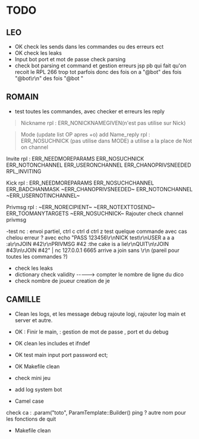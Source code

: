 # TODO

## LEO

- OK check les sends dans les commandes ou des erreurs ect
- OK check les leaks
- Input bot port et mot de passe check parsing
- check bot parsing et command et gestion erreurs
jsp pb qui fait qu'on recoit le RPL 266 trop tot parfois donc des fois on a "@bot" des fois "@bot\r\n" des fois "@bot "

## ROMAIN

- test toutes les commandes, avec checker et erreurs les reply

>Nickname
	rpl :	ERR_NONICKNAMEGIVEN(n'est pas utilise sur Nick)

>Mode (update list OP apres +o) add Name_reply
	rpl :	ERR_NOSUCHNICK (pas utilise dans MODE) a utilise a la place de Not on channel

Invite
	rpl :	ERR_NEEDMOREPARAMS		ERR_NOSUCHNICK
			ERR_NOTONCHANNEL		ERR_USERONCHANNEL
			ERR_CHANOPRIVSNEEDED
			RPL_INVITING

Kick
	rpl :	ERR_NEEDMOREPARAMS		ERR_NOSUCHCHANNEL
			ERR_BADCHANMASK			~ERR_CHANOPRIVSNEEDED~
			ERR_NOTONCHANNEL		~ERR_USERNOTINCHANNEL~

Privmsg
	rpl :	~ERR_NORECIPIENT~			~ERR_NOTEXTTOSEND~
			ERR_TOOMANYTARGETS
			~ERR_NOSUCHNICK~
			Rajouter check channel privmsg

-test nc : envoi partiel, ctrl c ctrl d ctrl z test quelque commande avec cas chelou
	erreur ? avec echo "PASS 123456\r\nNICK test\r\nUSER a a a :a\r\nJOIN #42\r\nPRIVMSG #42 :the cake is a lie\r\nQUIT\n\rJOIN #43\n\rJOIN #42" | nc 127.0.0.1 6665
	arrive a join sans \r\n (pareil pour toutes les commandes ?)
- check les leaks
- dictionary check validity -----> compter le nombre de ligne du dico
- check nombre de joueur creation de je

## CAMILLE


- Clean les logs, et les message debug rajoute logi, rajouter log main et server et autre.
- OK : Finir le main, : gestion de mot de passe , port et du debug
- OK clean les includes et ifndef
- OK test main input port password ect;
- OK Makefile clean

- check mini jeu
- add log system bot
- Camel case


check ca : .param("toto", ParamTemplate::Builder()
ping ?
autre nom pour les fonctions de quit
- Makefile clean
